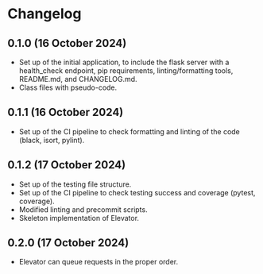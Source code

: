 # Changelog

## 0.1.0 (16 October 2024)
- Set up of the initial application, to include the flask server with a health_check endpoint, pip requirements, linting/formatting tools, README.md, and CHANGELOG.md.
- Class files with pseudo-code.

## 0.1.1 (16 October 2024)
- Set up of the CI pipeline to check formatting and linting of the code (black, isort, pylint).

## 0.1.2 (17 October 2024)
- Set up of the testing file structure.
- Set up of the CI pipeline to check testing success and coverage (pytest, coverage).
- Modified linting and precommit scripts.
- Skeleton implementation of Elevator.

## 0.2.0 (17 October 2024)
- Elevator can queue requests in the proper order.
